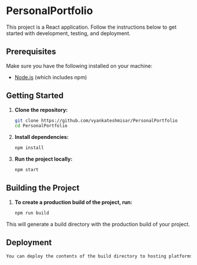 # PersonalPortfolio

This project is a React application. Follow the instructions below to get started with development, testing, and deployment.

## Prerequisites

Make sure you have the following installed on your machine:

- [Node.js](https://nodejs.org/) (which includes npm)

## Getting Started

1. **Clone the repository:**
   ```bash
   git clone https://github.com/vyankateshmisar/PersonalPortfolio
   cd PersonalPortfolio
2. **Install dependencies:**
   ```bash
   npm install
3. **Run the project locally:**
   ```bash
   npm start
## Building the Project
1. **To create a production build of the project, run:**
   ```bash
   npm run build
This will generate a build directory with the production build of your project.
## Deployment
```bash
You can deploy the contents of the build directory to hosting platforms like Netlify or Vercel.

